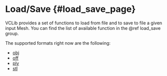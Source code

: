 # Load/Save     {#load_save_page}

VCLib provides a set of functions to load from file and to save to file a given input Mesh. You can find the list of available function in the @ref load_save group.

The supported formats right now are the following:
- [obj](https://en.wikipedia.org/wiki/Wavefront_.obj_file)
- [off](https://en.wikipedia.org/wiki/OFF_(file_format))
- [ply](https://en.wikipedia.org/wiki/PLY_(file_format))
- [stl](https://en.wikipedia.org/wiki/STL_(file_format))

